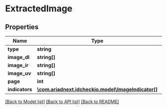 # ExtractedImage

## Properties
Name | Type | Description | Notes
------------ | ------------- | ------------- | -------------
**type** | **string** |  | 
**image_dl** | **string[]** |  | [optional] 
**image_ir** | **string[]** |  | [optional] 
**image_uv** | **string[]** |  | [optional] 
**page** | **int** |  | [optional] 
**indicators** | [**\com.ariadnext.idcheckio.model\ImageIndicator[]**](ImageIndicator.md) |  | [optional] 

[[Back to Model list]](../README.md#documentation-for-models) [[Back to API list]](../README.md#documentation-for-api-endpoints) [[Back to README]](../README.md)


